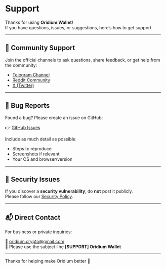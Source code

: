 # Support

Thanks for using **Oridium Wallet**!  
If you have questions, issues, or suggestions, here’s how to get support.

---

## 💬 Community Support

Join the official channels to ask questions, share feedback, or get help from the community:

- [Telegram Channel](https://t.me/oridium_official)
- [Reddit Community](https://www.reddit.com/r/Oridium/)
- [X (Twitter)](hhttps://x.com/CryptoOridium)

---

## 🐞 Bug Reports

Found a bug? Please create an issue on GitHub:

👉 [GitHub Issues](https://github.com/antho8101/Oridium/issues)

Include as much detail as possible:
- Steps to reproduce
- Screenshots if relevant
- Your OS and browser/version

---

## 🔐 Security Issues

If you discover a **security vulnerability**, do **not** post it publicly.  
Please follow our [Security Policy](./SECURITY.md).

---

## 📬 Direct Contact

For business or private inquiries:

📧 oridium.crypto@gmail.com  
📁 Please use the subject line **[SUPPORT] Oridium Wallet**

---

Thanks for helping make Oridium better 💛
